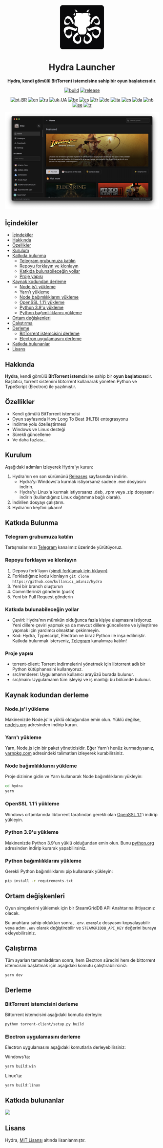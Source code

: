 <br>

<div align="center">

[<img src="./resources/icon.png" width="144"/>](https://help.hydralauncher.gg)

  <h1 align="center">Hydra Launcher</h1>

  <p align="center">
    <strong>Hydra, kendi gömülü BitTorrent istemcisine sahip bir oyun başlatıcısıdır.</strong>
  </p>

[![build](https://img.shields.io/github/actions/workflow/status/hydralauncher/hydra/build.yml)](https://github.com/hydralauncher/hydra/actions)
[![release](https://img.shields.io/github/package-json/v/hydralauncher/hydra)](https://github.com/hydralauncher/hydra/releases)

[![pt-BR](https://img.shields.io/badge/lang-pt--BR-green.svg)](README.pt-BR.md)
[![en](https://img.shields.io/badge/lang-en-red.svg)](../README.md)
[![ru](https://img.shields.io/badge/lang-ru-yellow.svg)](README.ru.md)
[![uk-UA](https://img.shields.io/badge/lang-uk--UA-blue)](README.uk-UA.md)
[![be](https://img.shields.io/badge/lang-be-orange)](README.be.md)
[![es](https://img.shields.io/badge/lang-es-red)](README.es.md)
[![fr](https://img.shields.io/badge/lang-fr-blue)](README.fr.md)
[![de](https://img.shields.io/badge/lang-de-black)](README.de.md)
[![ita](https://img.shields.io/badge/lang-it-red)](README.it.md)
[![cs](https://img.shields.io/badge/lang-cs-purple)](README.cs.md)
[![da](https://img.shields.io/badge/lang-da-red)](README.da.md)
[![nb](https://img.shields.io/badge/lang-nb-blue)](README.nb.md)
[![ee](https://img.shields.io/badge/lang-et-blue.svg)](README.et.md)
[![tr](https://img.shields.io/badge/lang-tr-red.svg)](README.tr.md)

![Hydra Catalogue](../docs/screenshot.png)

</div>

## <a name="içindekiler"></a> İçindekiler

- [İçindekiler](#içindekiler)
- [Hakkında](#hakkında)
- [Özellikler](#özellikler)
- [Kurulum](#kurulum)
- [Katkıda bulunma](#katkıda-bulunma)
  - [Telegram grubumuza katılın](#telegram-katıl)
  - [Repoyu forklayın ve klonlayın](#repo-fork-klon)
  - [Katkıda bulunabileceğin yollar](#katkı-yolları)
  - [Proje yapısı](#proje-yapısı)
- [Kaynak kodundan derleme](#kaynak-kodundan-derleme)
  - [Node.js'i yükleme](#nodejs-yükle)
  - [Yarn'ı yükleme](#yarn-yükle)
  - [Node bağımlılıklarını yükleme](#node-bağımlılık-yükle)
  - [OpenSSL 1.1'i yükleme](#openssl-1-1-yükle)
  - [Python 3.9'u yükleme](#python-3-9-yükle)
  - [Python bağımlılıklarını yükleme](#python-bağımlılık-yükle)
- [Ortam değişkenleri](#ortam-değişkenleri)
- [Çalıştırma](#çalıştırma)
- [Derleme](#derleme)
  - [BitTorrent istemcisini derleme](#bittorrent-istemci-derle)
  - [Electron uygulamasını derleme](#electron-uygulama-derle)
- [Katkıda bulunanlar](#katkida-bulunanlar)
- [Lisans](#lisans)

## <a name="hakkında"></a> Hakkında

**Hydra**, kendi gömülü **BitTorrent istemci**sine sahip bir **oyun başlatıcısı**dır.
<br>
Başlatıcı, torrent sistemini libtorrent kullanarak yöneten Python ve TypeScript (Electron) ile yazılmıştır.

## <a name="özellikler"></a> Özellikler

- Kendi gömülü BitTorrent istemcisi
- Oyun sayfasında How Long To Beat (HLTB) entegrasyonu
- İndirme yolu özelleştirmesi
- Windows ve Linux desteği
- Sürekli güncelleme
- Ve daha fazlası...

## <a name="kurulum"></a> Kurulum

Aşağıdaki adımları izleyerek Hydra'yı kurun:

1. Hydra'nın en son sürümünü [Releases](https://github.com/hydralauncher/hydra/releases/latest) sayfasından indirin.
   - Hydra'yı Windows'a kurmak istiyorsanız sadece .exe dosyasını indirin.
   - Hydra'yı Linux'a kurmak istiyorsanız .deb, .rpm veya .zip dosyasını indirin (kullandığınız Linux dağıtımına bağlı olarak).
2. İndirilen dosyayı çalıştırın.
3. Hydra'nın keyfini çıkarın!

## <a name="katkıda-bulunma"></a> Katkıda Bulunma

### <a name="telegram-katıl"></a> Telegram grubumuza katılın

Tartışmalarımızı [Telegram](https://t.me/hydralauncher) kanalımız üzerinde yürütüyoruz.

### <a name="repo-fork-klon"></a> Repoyu forklayın ve klonlayın

1. Depoyu fork'layın [(şimdi forklamak için tıklayın)](https://github.com/hydralauncher/hydra/fork)
2. Forkladığınız kodu klonlayın `git clone https://github.com/kullanıcı_adınız/hydra`
3. Yeni bir branch oluşturun
4. Commitlerinizi gönderin (push)
5. Yeni bir Pull Request gönderin

### <a name="katkı-yolları"></a> Katkıda bulunabileceğin yollar

- Çeviri: Hydra'nın mümkün olduğunca fazla kişiye ulaşmasını istiyoruz. Yeni dillere çeviri yapmak ya da mevcut dillere güncelleme ve iyileştirme yapmak için yardımcı olmaktan çekinmeyin.
- Kod: Hydra, Typescript, Electron ve biraz Python ile inşa edilmiştir. Katkıda bulunmak isterseniz, [Telegram](https://t.me/hydralauncher) kanalımıza katılın!

### <a name="proje-yapısı"></a> Proje yapısı

- torrent-client: Torrent indirmelerini yönetmek için libtorrent adlı bir Python kütüphanesini kullanıyoruz.
- src/renderer: Uygulamanın kullanıcı arayüzü burada bulunur.
- src/main: Uygulamanın tüm işleyişi ve iş mantığı bu bölümde bulunur.

## <a name="kaynak-kodundan-derleme"></a> Kaynak kodundan derleme

### <a name="nodejs-yükle"></a> Node.js'i yükleme

Makinenizde Node.js'in yüklü olduğundan emin olun. Yüklü değilse, [nodejs.org](https://nodejs.org/) adresinden indirip kurun.

### <a name="yarn-yükle"></a> Yarn'ı yükleme

Yarn, Node.js için bir paket yöneticisidir. Eğer Yarn'ı henüz kurmadıysanız, [yarnpkg.com](https://classic.yarnpkg.com/lang/en/docs/install/) adresindeki talimatları izleyerek kurabilirsiniz.

### <a name="node-bağımlılık-yükle"></a> Node bağımlılıklarını yükleme

Proje dizinine gidin ve Yarn kullanarak Node bağımlılıklarını yükleyin:

```bash
cd hydra
yarn
```

### <a name="openssl-1-1-yükle"></a> OpenSSL 1.1'i yükleme

Windows ortamlarında libtorrent tarafından gerekli olan [OpenSSL 1.1](https://slproweb.com/download/Win64OpenSSL-1_1_1w.exe)'i indirip yükleyin.

### <a name="python-3-9-yükle"></a> Python 3.9'u yükleme

Makinenizde Python 3.9'un yüklü olduğundan emin olun. Bunu [python.org](https://www.python.org/downloads/release/python-3913/) adresinden indirip kurarak yapabilirsiniz.

### <a name="python-bağımlılık-yükle"></a> Python bağımlılıklarını yükleme

Gerekli Python bağımlılıklarını pip kullanarak yükleyin:

```bash
pip install -r requirements.txt
```

## <a name="ortam-değişkenleri"></a> Ortam değişkenleri

Oyun simgelerini yüklemek için bir SteamGridDB API Anahtarına ihtiyacınız olacak.

Bu anahtara sahip olduktan sonra, `.env.example` dosyasını kopyalayabilir veya adını `.env` olarak değiştirebilir ve `STEAMGRIDDB_API_KEY` değerini buraya ekleyebilirsiniz.

## <a name="çalıştırma"></a> Çalıştırma

Tüm ayarları tamamladıktan sonra, hem Electron sürecini hem de bittorrent istemcisini başlatmak için aşağıdaki komutu çalıştırabilirsiniz:

```bash
yarn dev
```

## <a name="derleme"></a> Derleme

### <a name="bittorrent-istemci-derle"></a> BitTorrent istemcisini derleme

Bittorrent istemcisini aşağıdaki komutla derleyin:

```bash
python torrent-client/setup.py build
```

### <a name="electron-uygulama-derle"></a> Electron uygulamasını derleme

Electron uygulamasını aşağıdaki komutlarla derleyebilirsiniz:

Windows'ta:

```bash
yarn build:win
```

Linux'ta:

```bash
yarn build:linux
```

## <a name="katkıda-bulunanlar"></a> Katkıda bulunanlar

<a href="https://github.com/hydralauncher/hydra/graphs/contributors">
  <img src="https://contrib.rocks/image?repo=hydralauncher/hydra" />
</a>

## <a name="lisans"></a> Lisans

Hydra, [MIT Lisansı](https://github.com/hydralauncher/hydra/blob/main/LICENSE) altında lisanlanmıştır.
